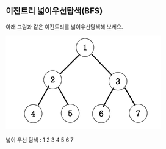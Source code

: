 ## 이진트리 넓이우선탐색(BFS)

아래 그림과 같은 이진트리를 넓이우선탐색해 보세요.

<img src="../../assets/1.png" />

넓이 우선 탐색 : 1 2 3 4 5 6 7

